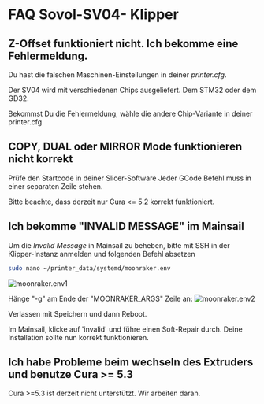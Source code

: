 # FAQ Sovol-SV04- Klipper

## Z-Offset funktioniert nicht. Ich bekomme eine Fehlermeldung.

Du hast die falschen Maschinen-Einstellungen in deiner _printer.cfg_.

Der SV04 wird mit verschiedenen Chips ausgeliefert. Dem STM32 oder dem GD32.

Bekommst Du die Fehlermeldung, wähle die andere Chip-Variante in deiner printer.cfg

## COPY, DUAL oder MIRROR Mode funktionieren nicht korrekt

Prüfe den Startcode in deiner Slicer-Software
Jeder GCode Befehl muss in einer separaten Zeile stehen.

Bitte beachte, dass derzeit nur Cura <= 5.2 korrekt funktioniert.

## Ich bekomme "INVALID MESSAGE" im Mainsail

Um die _Invalid Message_ in Mainsail zu beheben, bitte mit SSH in der Klipper-Instanz anmelden und folgenden Befehl absetzen

```sh 
sudo nano ~/printer_data/systemd/moonraker.env
```
![moonraker.env1](docs/img/moonraker.env1.JPG)

Hänge "-g"  am Ende der "MOONRAKER_ARGS" Zeile an:
![moonraker.env2](docs/img/moonraker.env2.JPG)

Verlassen mit Speichern und dann Reboot.

Im Mainsail, klicke auf 'invalid' und führe einen Soft-Repair durch. Deine Installation sollte nun korrekt funktionieren.

## Ich habe Probleme beim wechseln des Extruders und benutze Cura >= 5.3

Cura >=5.3 ist derzeit nicht unterstützt. Wir arbeiten daran.